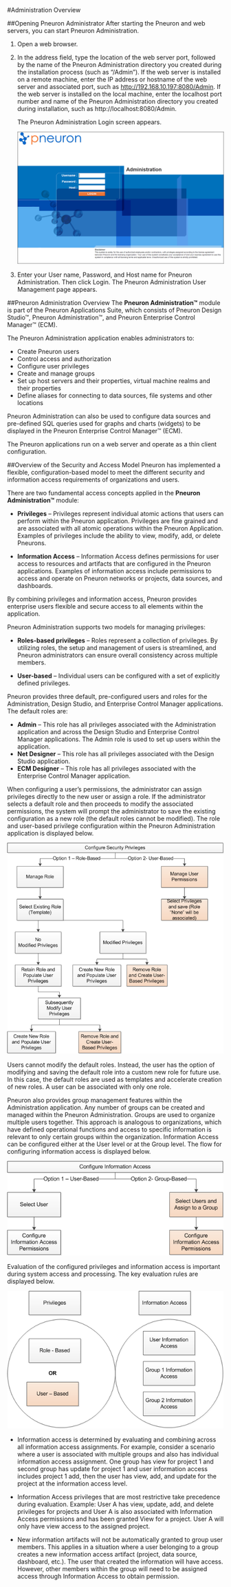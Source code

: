 #Administration Overview

##Opening Pneuron Administrator
After starting the Pneuron and web servers, you can start Pneuron Administration.

1. Open a web browser.
2. In the address field, type the location of the web server port, followed by the name of the Pneuron Administration directory you created during the installation process (such as “/Admin”). If the web server is installed on a remote machine, enter the IP address or hostname of the web server and associated port, such as http://192.168.10.197:8080/Admin. If the web server is installed on the local machine, enter the localhost port number and name of the Pneuron Administration directory you created during installation, such as http://localhost:8080/Admin.

    The Pneuron Administration Login screen appears.

    ![image.png](../img/Admin/AdminGuide/login.png)

3. Enter your User name, Password, and Host name for Pneuron Administration. Then click Login. The Pneuron Administration User Management page appears.

##Pneuron Administration Overview
The **Pneuron Administration™** module is part of the Pneuron Applications Suite, which consists of Pneuron Design Studio™, Pneuron Administration™, and Pneuron Enterprise Control Manager™ (ECM).

The Pneuron Administration application enables administrators to:

- Create Pneuron users
- Control access and authorization
- Configure user privileges
- Create and manage groups
- Set up host servers and their properties, virtual machine realms and their properties
- Define aliases for connecting to data sources, file systems and other locations

Pneuron Administration can also be used to configure data sources and pre-defined SQL queries used for graphs and charts (widgets) to be displayed in the Pneuron Enterprise Control Manager™ (ECM).

The Pneuron applications run on a web server and operate as a thin client configuration.

##Overview of the Security and Access Model
Pneuron has implemented a flexible, configuration-based model to meet the different security and information access requirements of organizations and users.

There are two fundamental access concepts applied in the **Pneuron Administration™** module:

- **Privileges** – Privileges represent individual atomic actions that users can perform within the Pneuron application. Privileges are fine grained and are associated with all atomic operations within the Pneuron Application. Examples of privileges include the ability to view, modify, add, or delete Pneurons.

- **Information Access** – Information Access defines permissions for user access to resources and artifacts that are configured in the Pneuron applications. Examples of information access include permissions to access and operate on Pneuron networks or projects, data sources, and dashboards.

By combining privileges and information access, Pneuron provides enterprise users flexible and secure access to all elements within the application.

Pneuron Administration supports two models for managing privileges:

- **Roles-based privileges** – Roles represent a collection of privileges. By utilizing roles, the setup and management of users is streamlined, and Pneuron administrators can ensure overall consistency across multiple members.

- **User-based** – Individual users can be configured with a set of explicitly defined privileges.

Pneuron provides three default, pre-configured users and roles for the Administration, Design Studio, and Enterprise Control Manager applications. The default roles are:
- **Admin** – This role has all privileges associated with the Administration application and across the Design Studio and Enterprise Control Manager applications. The Admin role is used to set up users within the application.
- **Net Designer** – This role has all privileges associated with the Design Studio application.
- **ECM Designer** – This role has all privileges associated with the Enterprise Control Manager application.

When configuring a user’s permissions, the administrator can assign privileges directly to the new user or assign a role. If the administrator selects a default role and then proceeds to modify the associated permissions, the system will prompt the administrator to save the existing configuration as a new role (the default roles cannot be modified). The role and user-based privilege configuration within the Pneuron Administration application is displayed below.

![image.png](../img/Admin/AdminGuide/ag1.png)

Users cannot modify the default roles. Instead, the user has the option of modifying and saving the default role into a custom new role for future use. In this case, the default roles are used as templates and accelerate creation of new roles. A user can be associated with only one role.

Pneuron also provides group management features within the Administration application. Any number of groups can be created and managed within the Pneuron Administration. Groups are used to organize multiple users together. This approach is analogous to organizations, which have defined operational functions and access to specific information is relevant to only certain groups within the organization. Information Access can be configured either at the User level or at the Group level. The flow for configuring information access is displayed below.

![image.png](../img/Admin/AdminGuide/ag2.png)

Evaluation of the configured privileges and information access is important during system access and processing. The key evaluation rules are displayed below.

![image.png](../img/Admin/AdminGuide/ag3.png)

- Information access is determined by evaluating and combining across all information access assignments. For example, consider a scenario where a user is associated with multiple groups and also has individual information access assignment. One group has view for project 1 and second group has update for project 1 and user information access includes project 1 add, then the user has view, add, and update for the project at the information access level.

- Information Access privileges that are most restrictive take precedence during evaluation. Example: User A has view, update, add, and delete privileges for projects and User A is also associated with Information Access permissions and has been granted View for a project. User A will only have view access to the assigned project.

- New information artifacts will not be automatically granted to group user members. This applies in a situation where a user belonging to a group creates a new information access artifact (project, data source, dashboard, etc.). The user that created the information will have access. However, other members within the group will need to be assigned access through Information Access to obtain permission.
